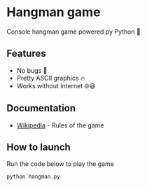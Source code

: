 # Hangman game

Console hangman game powered py Python 🐍

## Features

- No bugs 🤪
- Pretty ASCII graphics 🔥
- Works without Internet 🌐😆

## Documentation

- [Wikipedia] - Rules of the game

## How to launch

Run the code below to play the game

```sh
python hangman.py
```

   [Wikipedia]: <https://en.wikipedia.org/wiki/Hangman_(game)>

